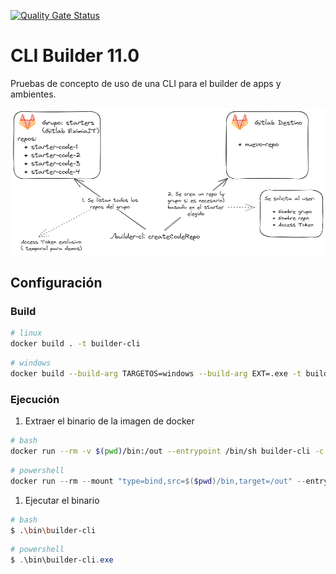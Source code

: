[![Quality Gate Status](https://sonarcloud.io/api/project_badges/measure?project=eximiait_builder-cli-poc&metric=alert_status)](https://sonarcloud.io/summary/new_code?id=eximiait_builder-cli-poc)

# CLI Builder 11.0

Pruebas de concepto de uso de una CLI para el builder de apps y ambientes.

![builder](doc/builder-cli.png)

## Configuración

### Build

```bash
# linux
docker build . -t builder-cli
```

```bash
# windows
docker build --build-arg TARGETOS=windows --build-arg EXT=.exe -t builder-cli-win .
```

### Ejecución

1. Extraer el binario de la imagen de docker

```bash
# bash
docker run --rm -v $(pwd)/bin:/out --entrypoint /bin/sh builder-cli -c "cp /root/builder-cli /out/"
```

```powershell
# powershell
docker run --rm --mount "type=bind,src=$($pwd)/bin,target=/out" --entrypoint /bin/sh builder-cli -c "cp /root/builder-cli.exe /out/"
```

1. Ejecutar el binario

```bash
# bash
$ .\bin\builder-cli
```

```powershell
# powershell
$ .\bin\builder-cli.exe
```
